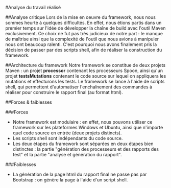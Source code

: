 #Analyse du travail réalisé

##Analyse critique
Lors de la mise en oeuvre du framework, nous nous sommes heurté à quelques difficultés. 
En effet, nous étions partis dans un premier temps sur l'idée de développer la chaîne de build avec l'outil Maven exclusivement.
Ce choix ne fut pas très judicieux de notre part : le manque de maîtrise ainsi que la complexité de l'outil que nous avions à manipuler nous ont beaucoup ralenti. C'est pourquoi nous avons finalement pris la décision de passer par des scripts shell, afin de réaliser la construction du framework.

##Architecture du framework
Notre framework se constitue de deux projets Maven : un projet <b>processor</b> contenant les processeurs Spoon, ainsi qu'un projet <b>testsMutations</b> contenant le code source sur lequel on appliquera les mutations et effecturons les tests.
Le framework se lance à l'aide de scripts shell, qui permettent d'automatiser l'enchaînement des commandes à réaliser pour construire le rapport final (au format html).

##Forces & faiblesses

###Forces
<ul>
<li>Notre framework est modulaire : en effet, nous pouvons utiliser ce framework sur les plateformes Windows et Ubuntu, ainsi que n'importe quel code source en entrée (deux projets distincts).</li>
<li>Les scripts shell sont indépendants du code source.</li>
<li>Les deux étapes du framework sont séparées en deux étapes bien distinctes : la partie "génération des processeurs et des rapports des test" et la partie "analyse et génération du rapport".</li>

</ul>

###Faiblesses
<ul>
<li>La génération de la page html du rapport final ne passe pas par Bootstrap : on génère la page à l'aide d'un script shell.</li>
</ul>
